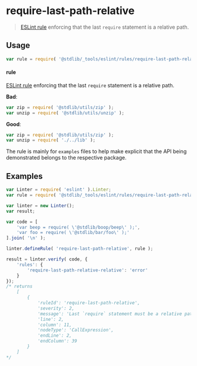 <!--

@license Apache-2.0

Copyright (c) 2025 The Stdlib Authors.

Licensed under the Apache License, Version 2.0 (the "License");
you may not use this file except in compliance with the License.
You may obtain a copy of the License at

   http://www.apache.org/licenses/LICENSE-2.0

Unless required by applicable law or agreed to in writing, software
distributed under the License is distributed on an "AS IS" BASIS,
WITHOUT WARRANTIES OR CONDITIONS OF ANY KIND, either express or implied.
See the License for the specific language governing permissions and
limitations under the License.

-->

# require-last-path-relative

> [ESLint rule][eslint-rules] enforcing that the last `require` statement is a relative path.

<section class="intro">

</section>

<!-- /.intro -->

<section class="usage">

## Usage

```javascript
var rule = require( '@stdlib/_tools/eslint/rules/require-last-path-relative' );
```

#### rule

[ESLint rule][eslint-rules] enforcing that the last `require` statement is a relative path.

**Bad**:

```javascript
var zip = require( '@stdlib/utils/zip' );
var unzip = require( '@stdlib/utils/unzip' );
```

**Good**:

<!-- eslint stdlib/require-file-extensions: "off" -->

```javascript
var zip = require( '@stdlib/utils/zip' );
var unzip = require( './../lib' );
```

The rule is mainly for `examples` files to help make explicit that the API being demonstrated belongs to the respective package.

</section>

<!-- /.usage -->

<section class="examples">

## Examples

<!-- eslint no-undef: "error" -->

```javascript
var Linter = require( 'eslint' ).Linter;
var rule = require( '@stdlib/_tools/eslint/rules/require-last-path-relative' );

var linter = new Linter();
var result;

var code = [
    'var beep = require( \'@stdlib/boop/beep\' );',
    'var foo = require( \'@stdlib/bar/foo\' );'
].join( '\n' );

linter.defineRule( 'require-last-path-relative', rule );

result = linter.verify( code, {
    'rules': {
        'require-last-path-relative-relative': 'error'
    }
});
/* returns
    [
        {
            'ruleId': 'require-last-path-relative',
            'severity': 2,
            'message': 'Last `require` statement must be a relative path',
            'line': 2,
            'column': 11,
            'nodeType': 'CallExpression',
            'endLine': 2,
            'endColumn': 39
        }
    ]
*/
```

</section>

<!-- /.examples -->

<!-- Section for related `stdlib` packages. Do not manually edit this section, as it is automatically populated. -->

<section class="related">

</section>

<!-- /.related -->

<!-- Section for all links. Make sure to keep an empty line after the `section` element and another before the `/section` close. -->

<section class="links">

[eslint-rules]: https://eslint.org/docs/developer-guide/working-with-rules

</section>

<!-- /.links -->
